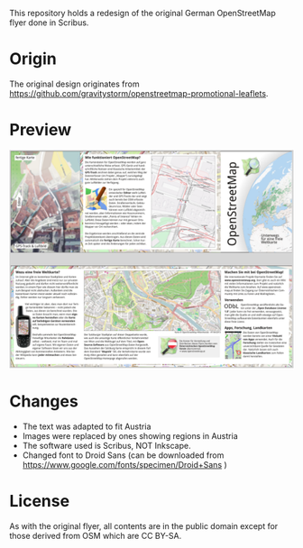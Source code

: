 This repository holds a redesign of the original German OpenStreetMap flyer done in Scribus.

# Origin

The original design originates from https://github.com/gravitystorm/openstreetmap-promotional-leaflets.

# Preview

<p align="center">
  <img src="preview_austria_flyer_2015.png?raw=true" alt="Preview Image" />
</p>

# Changes

* The text was adapted to fit Austria
* Images were replaced by ones showing regions in Austria
* The software used is Scribus, NOT Inkscape.
* Changed font to Droid Sans (can be downloaded from https://www.google.com/fonts/specimen/Droid+Sans )

# License

As with the original flyer, all contents are in the public domain except for those derived from OSM 
which are CC BY-SA.
